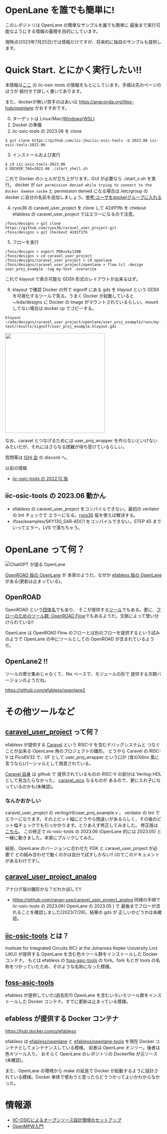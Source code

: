 # OpenLane を誰でも簡単に!
このレポジトリは OpenLane の簡単なサンプルを誰でも簡単に
最後まで実行可能なようにする情報の蓄積を目的にしています。

現時点(2023年7月25日)では情報だけですが、将来的に独自のサンプルも提供します。

# Quick Start. とにかく実行したい!!
本情報は[ここ](https://note.com/akira_tsuchiya/n/nf770aa77b785)
の iic-osic-tools の情報をもとにしています。手順は先のページのほうが
絵付きで詳しく書いてあります。

また、dockerが無い/苦手のばあいは https://anaconda.org/litex-hub/openlane がおすすめです。

0. ターゲットは Linux/Mac/[Windows(WSL)](/windows.md)
1. Docker の準備
2. iic-osic-tools の 2023.06 を clone
```
$ git clone https://github.com/iic-jku/iic-osic-tools -b 2023.06 iic-osic-tools-2022.06
```
3. インストールおよび実行
```
$ cd iic-osic-tools-2023.06
$ DOCKER_TAG=2023.06 ./start_shell.sh
```
これで Docker のシェルが立ち上がります。GUI が必要なら ./start_x.sh を実行。
docker が `Got permission denied while trying to connect to the Docker daemon socke` と permission denied になる場合は /etc/group の docker に自分の名前を追加しましょう。[参考:ユーザをdockerグループに入れる](https://qiita.com/tifa2chan/items/9dc28a56efcfb50c7fbe)

4. ryos36 の caravel_user_project を clone して 42d1f1fb を chekout
efabless の caravel_user_project ではエラーになるので注意。

```
/foss/designs > git clone https://github.com/ryos36/caravel_user_project.git 
/foss/designs > git checkout 42d1f1fb
```
5. フローを実行
```
/foss/designs > export PDK=sky130B
/foss/designs > cd caravel_user_project
/foss/designs/caravel_user_project > cd openlane
/foss/designs/caravel_user_project/openlane > flow.tcl -design user_proj_example -tag my-test -overwrite
```
これで klayout で表示可能な GDSII 形式のレイアウトが出来るはず。

6. klayout で確認
Docker の外で signoff にある gds を klayout という GDSII を可視化するツールで見る。うまく Docker が起動していると ~/eda/designs に Docker の Image がマウントされているらしい。mount してない場合は docker cp でコピーする。

```
klayout ~/eda/designs/caravel_user_project/openlane/user_proj_example/runs/my-test/results/signoff/user_proj_example.klayout.gds
```
<img src="./images/klayout-counter.png" width="320px">


なお、caravel とつなげるためには user_proj_wrapper を作らないといけないみたいだが、それにはさらなる困難が待ち受けているらしい。

質問等は [ISHI 会](https://ishi-kai.org/) の discord へ。

以前の情報
- [iic-osic-tools の 2022.12 版](./iic-osic-tools-2022.12.md)

## iic-osic-tools の 2023.06 動かん
- efabless の caravel_user_project をコンパイルできない。最初の verilator の lint チェックで エラーになる。[ryos36](https://github.com/ryos36/caravel_user_project) 版を使えば解決する。
- /foss/examples/SKY130_SAR-ADC1 をコンパイルできない。STEP 45 までいってエラー。LVS で落ちちゃう。

# OpenLane って何？
![ChatGPT が語る OpenLane](./images/ChatGPTOpenLane.png)

[OpenROAD 版の OpenLane](https://github.com/The-OpenROAD-Project/OpenLane) が
本家のようだ。なぜか [efabless 版の OpenLane](https://github.com/efabless/OpenLane) がある(更新は止まっている)。

## OpenROAD
OpenROAD という[団体名](https://theopenroadproject.org/)でもあり、
そこが提供する[ツール](https://github.com/The-OpenROAD-Project/OpenROAD)でもある。更に、[フローのためのツール群: OpenROAD Flow](https://github.com/The-OpenROAD-Project/OpenROAD-flow-scripts)でもあるようだ。文脈によって使い分けられている!!

OpenLane は OpenROAD Flow のフローとは別のフローを提供するという試みのようで
OpenLane の中にツールとしての OpenROAD が含まれているようだ。

## OpenLane2 !!
ツールの寄せ集めじゃなくて、Nix ベースで、モジュールの形で
提供する次期バージョンのようだね。

https://github.com/efabless/openlane2

# その他ツールなど
## [caravel_user_project](https://github.com/efabless/caravel_user_project) って何？
efabless が提供する [Caravel](https://caravel-harness.readthedocs.io/en/latest/index.html) という RISC-V を含むデバッグシステムと
つなぐことが出来る OpenLane 用のプロジェクトの雛形。
どうやら Caravel の RISC-V は PicoRV32 で、I/F として
user_proj_wrapper という口が
(昔のXilinx 風に言うなら)パーシャルとして用意されている。

[Caravel 自身](https://github.com/efabless/caravel) は github で
提供されているものの RISC-V の部分は Verilog-HDL として見当たらなかった。
[caravel_pico](https://github.com/efabless/caravel_pico) なるものが
あるので、更に入れ子になっているのかも(未確認)。

### なんかおかしい
caravel_user_project の verilog/rtl/user_proj_example.v 。
verilator の lint でエラーになります。その上ビット幅にどうやら間違いがあるらしく、その後のビット幅チェックでも引っかかります。とりあえず修正してみました。
修正版は[こちら](https://github.com/ryos36/caravel_user_project)。
この修正で iic-osic-tools の 2023.06 (OpenLane 的には 2023.05) と一緒に動きました。本家にプルリクしてみた。

結局、OpenLane のバージョンに合わせた PDK と caravel_user_project が必要で
どの組み合わせで動くのかは自分で試すしかない!!
(のでこのドキュメントがあるわけです）。

## [caravel_user_project_analog](https://github.com/efabless/caravel_user_project_analog)
アナログ版の雛形かな？だれか試して!!

- https://github.com/ranan-usp/caravel_user_project_analog
同様の手順で iic-osic-tools の 2023.06( OpenLane の 2023.05 ) で
最後までフローが流れることを確認しました(2023/7/26)。結果の gds が
正しいかどうかは未確認。


## [iic-osic-tools](https://github.com/iic-jku/iic-osic-tools) とは？
Institute for Integrated Circuits (IIC) at the Johannes Kepler University Linz (JKU) が提供する OpenLane を含む色々ツール群をインストールした Docker コンテナ。
もとは efabless の [foss-asic-tools](https://github.com/efabless/foss-asic-tools) の fork。fork もとが tools の名称をつかっていたため、そのような名称になった模様。

## [foss-asic-tools](https://github.com/efabless/foss-asic-tools)
efabless が提供していた(過去形!!) OpenLane を含むいろいろツール群をインストールした Docker コンテナ。すでに更新は止まっている模様。

## efabless が提供する Docker コンテナ
https://hub.docker.com/u/efabless

efabless は [efabless/openlane](https://hub.docker.com/r/efabless/openlane) と
[efabless/openlane-tools](https://hub.docker.com/r/efabless/openlane-tools)
を現在 Docker コンテナとしてメンテナンスしている模様。
前者は OpenLane オンリー。後者は色々ツール入り。
おそらく OpenLane のレポジトリの Dockerfile が元ソース(未確認)。

また、OpenLane の環境から make の延長で Docker が起動するように設計されている模様。Docker 単体で使おうと思ったらどうつかってよいかわからなかった。

# 情報源
- [IIC-OSICによるオープンソース設計環境のセットアップ](https://note.com/akira_tsuchiya/n/nf770aa77b785)
- [OpenMPW入門](https://vlsi.jp/OpenMPW.html)
